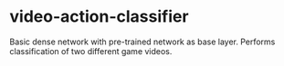 # video-action-classifier
Basic dense network with pre-trained network as base layer. Performs classification of two different game videos.
